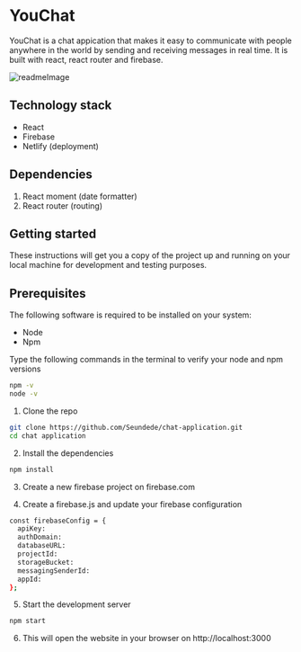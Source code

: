 # YouChat

YouChat is a  chat appication that makes it easy to communicate with people anywhere in the world by sending and receiving messages in real time. It is built with react, react router and firebase.

![readmeImage](https://user-images.githubusercontent.com/63148200/184055827-8addb9a1-0f34-4e4d-8bb1-ce84cad22a36.png)


## Technology stack

- React
- Firebase
- Netlify (deployment)

## Dependencies

1. React moment (date formatter)
3. React router (routing)

## Getting started

These instructions will get you a copy of the project up and running on your local machine for development and testing purposes.

## Prerequisites

The following software is required to be installed on your system:
- Node
- Npm

Type the following commands in the terminal to verify your node and npm versions
```bash
npm -v
node -v
```
1. Clone the repo

```bash
git clone https://github.com/Seundede/chat-application.git
cd chat application
```
2. Install the dependencies

```bash
npm install
```
3. Create a new firebase project on firebase.com

4. Create a firebase.js and update your firebase configuration

```bash
const firebaseConfig = {
  apiKey:
  authDomain: 
  databaseURL: 
  projectId: 
  storageBucket: 
  messagingSenderId:
  appId: 
};
```
5. Start the development server

```bash
npm start

```

6. This will open the website in your browser on http://localhost:3000



